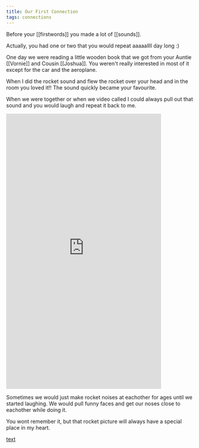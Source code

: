 ```yaml
---
title: Our First Connection
tags: connections
---
```


Before your [[firstwords]] you made a lot of [[sounds]].

Actually, you had one or two that you would repeat aaaaallll day long :)

One day we were reading a little wooden book that we got from your Auntie [[Vornie]] and Cousin [[Joshua]]. You weren't really interested in most of it except for the car and the aeroplane.

When I did the rocket sound and flew the rocket over your head and in the room you loved it!! The sound quickly became your favourite.

When we were together or when we video called I could always pull out that sound and you would laugh and repeat it back to me.

<iframe width="417" height="742" src="https://www.youtube.com/embed/4gejIoXElw8" title="rocketsound" frameborder="0" allow="accelerometer; autoplay; clipboard-write; encrypted-media; gyroscope; picture-in-picture; web-share" referrerpolicy="strict-origin-when-cross-origin" allowfullscreen></iframe>

Sometimes we would just make rocket noises at eachother for ages until we started laughing. We would pull funny faces and get our noses close to eachother while doing it.

You wont remember it, but that rocket picture will always have a special place in my heart.

[text](https://photos.fife.usercontent.google.com/pw/AP1GczPRro4zdV8ix_gYYKEiGCDws6pjcoA--j-mrOYYSwywF8y8hN7PeohDl71jk5LIANq8re5mm2f_S2UBX6FNcSixYCqLXw=w2235-h1257-s-no-gm?authuser=3)
